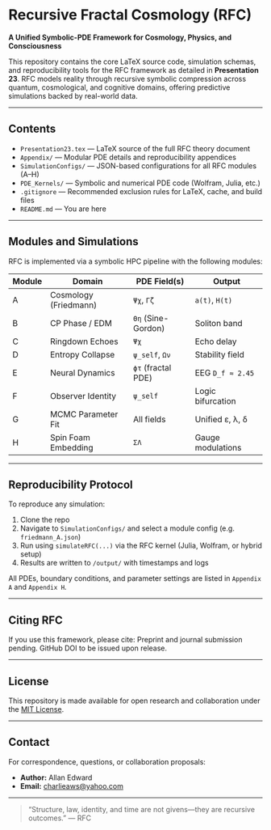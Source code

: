 # Recursive Fractal Cosmology (RFC)

**A Unified Symbolic-PDE Framework for Cosmology, Physics, and Consciousness**

This repository contains the core LaTeX source code, simulation schemas, and reproducibility tools for the RFC framework as detailed in **Presentation 23**. RFC models reality through recursive symbolic compression across quantum, cosmological, and cognitive domains, offering predictive simulations backed by real-world data.

---

## Contents

- `Presentation23.tex` — LaTeX source of the full RFC theory document
- `Appendix/` — Modular PDE details and reproducibility appendices
- `SimulationConfigs/` — JSON-based configurations for all RFC modules (A–H)
- `PDE_Kernels/` — Symbolic and numerical PDE code (Wolfram, Julia, etc.)
- `.gitignore` — Recommended exclusion rules for LaTeX, cache, and build files
- `README.md` — You are here

---

## Modules and Simulations

RFC is implemented via a symbolic HPC pipeline with the following modules:

| Module | Domain                     | PDE Field(s)           | Output |
|--------|----------------------------|-------------------------|--------|
| A      | Cosmology (Friedmann)      | `Ψχ`, `Γζ`              | `a(t)`, `H(t)` |
| B      | CP Phase / EDM             | `Θη` (Sine-Gordon)      | Soliton band |
| C      | Ringdown Echoes            | `Ψχ`                    | Echo delay |
| D      | Entropy Collapse           | `ψ_self`, `Ων`          | Stability field |
| E      | Neural Dynamics            | `ϕτ` (fractal PDE)      | EEG `D_f ≈ 2.45` |
| F      | Observer Identity          | `ψ_self`                | Logic bifurcation |
| G      | MCMC Parameter Fit         | All fields              | Unified ε, λ, δ |
| H      | Spin Foam Embedding        | `ΣΛ`                    | Gauge modulations |

---

## Reproducibility Protocol

To reproduce any simulation:

1. Clone the repo
2. Navigate to `SimulationConfigs/` and select a module config (e.g. `friedmann_A.json`)
3. Run using `simulateRFC(...)` via the RFC kernel (Julia, Wolfram, or hybrid setup)
4. Results are written to `/output/` with timestamps and logs

All PDEs, boundary conditions, and parameter settings are listed in `Appendix A` and `Appendix H`.

---

## Citing RFC

If you use this framework, please cite:
Preprint and journal submission pending. GitHub DOI to be issued upon release.

---

## License

This repository is made available for open research and collaboration under the [MIT License](LICENSE).

---

## Contact

For correspondence, questions, or collaboration proposals:

- **Author:** Allan Edward  
- **Email:** charlieaws@yahoo.com

---

> “Structure, law, identity, and time are not givens—they are recursive outcomes.” — RFC

